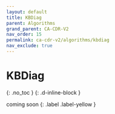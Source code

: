 ```yaml
---
layout: default
title: KBDiag
parent: Algorithms
grand_parent: CA-CDR-V2
nav_order: 15
permalink: ca-cdr-v2/algorithms/kbdiag
nav_exclude: true
---
```


# KBDiag
{: .no_toc }
{: .d-inline-block }

coming soon
{: .label .label-yellow }